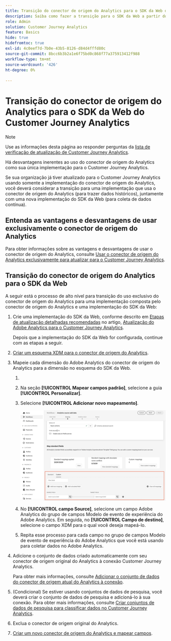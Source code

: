 ```yaml
---
title: Transição do conector de origem do Analytics para o SDK da Web do Customer Journey Analytics
description: Saiba como fazer a transição para o SDK da Web a partir do conector de origem do Analytics ao atualizar para o Customer Journey Analytics
role: Admin
solution: Customer Journey Analytics
feature: Basics
hide: true
hidefromtoc: true
exl-id: 4c0eef7d-7b0e-43b5-8126-d84d4fffd80c
source-git-commit: 8bcc6b3b2a1e6f75bd0c868f77a375913412f988
workflow-type: tm+mt
source-wordcount: '426'
ht-degree: 0%

---
```


# Transição do conector de origem do Analytics para o SDK da Web do Customer Journey Analytics

>[!NOTE]
> 
>Use as informações desta página ao responder perguntas da [lista de verificação de atualização de Customer Journey Analytics](https://gigazelle.github.io/cja-ttv/).

Há desvantagens inerentes ao uso do conector de origem do Analytics como sua única implementação para o Customer Journey Analytics.

Se sua organização já tiver atualizado para o Customer Journey Analytics usando somente a implementação do conector de origem do Analytics, você deverá considerar a transição para uma implementação que usa o conector de origem do Analytics (para trazer dados históricos), juntamente com uma nova implementação do SDK da Web (para coleta de dados contínua).

## Entenda as vantagens e desvantagens de usar exclusivamente o conector de origem do Analytics

Para obter informações sobre as vantagens e desvantagens de usar o conector de origem do Analytics, consulte [Usar o conector de origem do Analytics exclusivamente para atualizar para o Customer Journey Analytics](/help/getting-started/cja-upgrade/cja-upgrade-source-connector-exclusively.md).

## Transição do conector de origem do Analytics para o SDK da Web

A seguir está o processo de alto nível para transição do uso exclusivo do conector de origem do Analytics para uma implementação composta pelo conector de origem do Analytics e uma implementação do SDK da Web:

1. Crie uma implementação do SDK da Web, conforme descrito em [Etapas de atualização detalhadas recomendadas](/help/getting-started/cja-upgrade/cja-upgrade-recommendations.md#detailed-recommended-upgrade-steps) no artigo, [Atualização do Adobe Analytics para o Customer Journey Analytics](/help/getting-started/cja-upgrade/cja-upgrade-recommendations.md).

   Depois que a implementação do SDK da Web for configurada, continue com as etapas a seguir.

1. [Criar um esquema XDM para o conector de origem do Analytics](/help/getting-started/cja-upgrade/cja-upgrade-source-connector-schema.md).

1. Mapeie cada dimensão do Adobe Analytics do conector de origem do Analytics para a dimensão no esquema do SDK da Web.

   1. 
      <!-- how do you get here -->

   1. Na seção **[!UICONTROL Mapear campos padrão]**, selecione a guia **[!UICONTROL Personalizar]**.

   1. Selecione **[!UICONTROL Adicionar novo mapeamento]**.

      ![mapear campos de esquema](assets/schema-mapping.png)

   1. No **[!UICONTROL campo Source]**, selecione um campo Adobe Analytics do grupo de campos Modelo de evento de experiência do Adobe Analytics. Em seguida, no **[!UICONTROL Campo de destino]**, selecione o campo XDM para o qual você deseja mapeá-lo.

   1. Repita esse processo para cada campo no grupo de campos Modelo de evento de experiência do Adobe Analytics que você está usando para coletar dados no Adobe Analytics.

1. Adicione o conjunto de dados criado automaticamente com seu conector de origem original do Analytics à conexão Customer Journey Analytics.

   Para obter mais informações, consulte [Adicionar o conjunto de dados do conector de origem atual do Analytics à conexão](/help/getting-started/cja-upgrade/cja-upgrade-source-connector-dataset.md).

1. (Condicional) Se estiver usando conjuntos de dados de pesquisa, você deverá criar o conjunto de dados de pesquisa e adicioná-lo à sua conexão. Para obter mais informações, consulte [Criar conjuntos de dados de pesquisa para classificar dados no Customer Journey Analytics](/help/getting-started/cja-upgrade/cja-upgrade-dataset-lookup.md).

1. Exclua o conector de origem original do Analytics. <!-- need to add steps somewhere about how to do this -->

1. [Criar um novo conector de origem do Analytics e mapear campos](/help/getting-started/cja-upgrade/cja-upgrade-source-connector.md).
